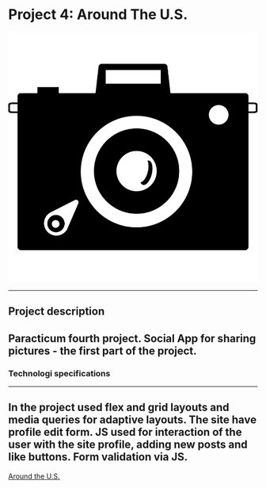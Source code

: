 # Project 4: Around The U.S.

![Page Logo](src/images/icon.svg) 

***

## Project description

Paracticum fourth project. Social App for sharing pictures - the first part of the project.
---

###  Technologi specifications
---

In the project used flex and grid layouts and media queries for adaptive layouts.
The site have profile edit form. JS used for interaction of the user with the site profile, adding new posts and like buttons.
Form validation via JS.
---

[Around the U.S.](https://arrakturil.github.io/Around-the-U.S./)

